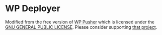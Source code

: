# WP Deployer

Modified from the free version of [WP Pusher](https://wppusher.com) which is licensed under the [GNU GENERAL PUBLIC LICENSE](http://www.gnu.org/licenses/gpl-2.0.html). Please consider supporting [that project](https://wppusher.com).

